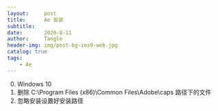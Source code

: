 ```yaml
---
layout:     post
title:      Ae 安装
subtitle:   
date:       2020-8-11
author:     Tangle
header-img: img/post-bg-ios9-web.jpg
catalog: true
tags:
    - Ae
---
```


0. Windows 10
0. 删除 C:\Program Files (x86)\Common Files\Adobe\caps 路径下的文件
0. 忽略安装设置好安装路径
